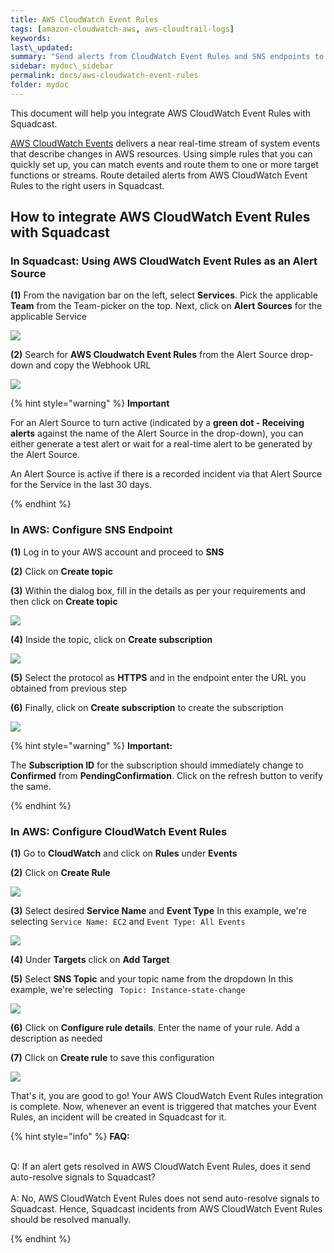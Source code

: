 ```yaml
---
title: AWS CloudWatch Event Rules
tags: [amazon-cloudwatch-aws, aws-cloudtrail-logs]
keywords: 
last\_updated: 
summary: "Send alerts from CloudWatch Event Rules and SNS endpoints to Squadcast"
sidebar: mydoc\_sidebar
permalink: docs/aws-cloudwatch-event-rules
folder: mydoc
---
```


This document will help you integrate AWS CloudWatch Event Rules with Squadcast. 

[AWS CloudWatch Events](https://docs.aws.amazon.com/AmazonCloudWatch/latest/events/WhatIsCloudWatchEvents.html) delivers a near real-time stream of system events that describe changes in AWS resources. Using simple rules that you can quickly set up, you can match events and route them to one or more target functions or streams.
Route detailed alerts from AWS CloudWatch Event Rules to the right users in Squadcast.

## How to integrate AWS CloudWatch Event Rules with Squadcast

### In Squadcast: Using AWS CloudWatch Event Rules as an Alert Source

**(1)** From the navigation bar on the left, select **Services**. Pick the applicable **Team** from the Team-picker on the top. Next, click on **Alert Sources** for the applicable Service

![](../../.gitbook/assets/alert\_source\_1.png)

**(2)** Search for **AWS Cloudwatch Event Rules** from the Alert Source drop-down and copy the Webhook URL

![](../../.gitbook/assets/event\_rules\_1.png)

{% hint style="warning" %} 
<b>Important</b>
<p>For an Alert Source to turn active (indicated by a <b>green dot - Receiving alerts</b> against the name of the Alert Source in the drop-down), you can either generate a test alert or wait for a real-time alert to be generated by the Alert Source.</p>
<p>An Alert Source is active if there is a recorded incident via that Alert Source for the Service in the last 30 days.</p>
{% endhint %}

### In AWS: Configure SNS Endpoint

**(1)** Log in to your AWS account and proceed to **SNS**

**(2)** Click on **Create topic**

**(3)** Within the dialog box, fill in the details as per your requirements and then click on **Create topic**

![](../../.gitbook/assets/event\_rules\_2.png)

**(4)** Inside the topic, click on **Create subscription**

![](../../.gitbook/assets/event\_rules\_3.png)

**(5)** Select the protocol as **HTTPS** and in the endpoint enter the URL you obtained from previous step

**(6)** Finally, click on **Create subscription** to create the subscription

![](../../.gitbook/assets/event\_rules\_4.png)

{% hint style="warning" %} 
<b>Important:</b>
<p>The <b>Subscription ID</b> for the subscription should immediately change to <b>Confirmed</b> from <b>PendingConfirmation</b>. Click on the refresh button to verify the same.</p>
{% endhint %}

### In AWS: Configure CloudWatch Event Rules
 
**(1)** Go to **CloudWatch** and click on **Rules** under **Events**

**(2)** Click on **Create Rule**

![](../../.gitbook/assets/event\_rules\_5.png)

**(3)** Select desired **Service Name**  and  **Event Type**
In this example, we're selecting `Service Name: EC2` and `Event Type: All Events`

![](../../.gitbook/assets/event\_rules\_6.png)

**(4)** Under **Targets** click on **Add Target**

**(5)** Select **SNS Topic** and your topic name from the dropdown
In this example, we're selecting ` Topic: Instance-state-change`

![](../../.gitbook/assets/event\_rules\_7.png)

**(6)** Click on **Configure rule details**. Enter the name of your rule. Add a description as needed

**(7)** Click on **Create rule** to save this configuration

![](../../.gitbook/assets/event\_rules\_8.png)

That's it, you are good to go! Your AWS CloudWatch Event Rules integration is complete. Now, whenever an event is triggered that matches your Event Rules, an incident will be created in Squadcast for it.

{% hint style="info" %} 
<b>FAQ:</b>
<br/><br/><p>Q: If an alert gets resolved in AWS CloudWatch Event Rules, does it send auto-resolve signals to Squadcast?<br/><br/>
A: No, AWS CloudWatch Event Rules does not send auto-resolve signals to Squadcast. Hence, Squadcast incidents from AWS CloudWatch Event Rules should be resolved manually.</p>
{% endhint %}